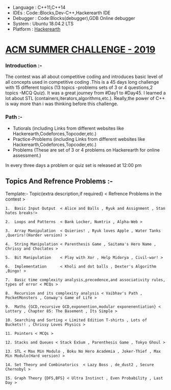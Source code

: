 - Language               : C++11,C++14
- IDEs                   : Code::Blocks,Dev-C++,Hackerearth IDE
- Debugger               : Code:Blocks(debugger),GDB Online debugger
- System                 : Ubuntu 18.04.2 LTS
- Platform               : [Hackerearth](https://www.hackerearth.com/challenges/)


# **[ACM SUMMER CHALLENGE - 2019](https://www.hackerearth.com/challenges/college/acm-summer-challenge-2019-1/)** 

### Introduction :-
The contest was all about competitive coding and introduces basic level of all concepts used in competitive coding .This is a 45 days long challenge with 15 different topics (13 topics -problems sets of 3 or 4 questions,2 topics -MCQ Quiz). It was a great journey from #Day1 to #Day45. I learned a lot about STL (containers,iterators,algorithms,etc.). Really,the power of C++ is way more than i was thinking before this challenge. 

### Path :-  

 - Tutiorals  (including Links from different websites like Hackerearth,Codeforces,Topcoder,etc.)
 - Practice-Problems  (including Links from different websites like Hackerearth,Codeforces,Topcoder,etc.)
 - Problems (These are set of 3 or 4 problems on Hackerearth for online assessment.)

In every three days a problem or quiz set is released at 12:00 pm


## Topics And Refrence Problems :-
Template:- Topic{extra description,if required} < Refrence Problems in the contest > 
```
1.  Basic Input Output  < Alice and Balls , Ryuk and Assignment , Stan hates breaks!>

2.  Loops and Patterns  < Bank Locker, Numtrix , Alpha-Web >

3.  Array Manipulation  < Quieries! , Ryuk loves Apple , Water Tanks ,Querirs!(Harder version) >

4.  String Manipulation < Parenthesis Game , Saitama's Hero Name , Chrissy and Choclates >

5.  Bit Manipulation    < Play with Xor , Help Midorya , Civil-war! >

6.  Implementation      < Kholi and dot balls , Dexter's Algorithm ,Bingo! >

7.  Basic time complexity analysis,precedence,and associativity rules, types of error < MCQs >

8.  Recursion and its complexity analysis < Vaibhav's Path , PocketMonsters , Conway's Game of Life >

9.  Maths {GCD,recursive GCD,exponention,modular exponenentiation} < Lottery , Chapter 85: The Basement , Its Simple >

10. Searching and Sorting < Limited Edition T-shirts , Lots of Buckets!! , Chrissy Loves Physics >

11. Pointers < MCQs >

12. Stacks and Queues < Stack ExSum , Parenthesis Game , Tokyo Ghoul >

13. STL < Max Min Modulo , Boku No Hero Academia , Joker-Thief , Max Min Modulo(Hard version) >  

14. Set Theory and Combinatorics  < Lazy Boss , de_dust2 , Secure Chernobyl >

15. Graph Theory {DFS,BFS} < Ultra Instinct , Even Probability , Last Day >

```














